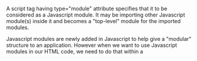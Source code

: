 A script tag having type="module" attribute specifies that it to be considered as a Javascript module.
It may be importing other Javascript module(s) inside it and becomes a "top-level" module for the imported modules.

Javascript modules are newly added in Javascript to help give a "modular" structure to an application.
However when we want to use Javascript modules in our HTML code, we need to do that within a <script type="module"> tag. 
Importing modules cannot be done in a normal script tag.
  
###  What is a Module in JavaScript?
A module is a Javascript file.

However unlike a normal Javascript file, a module can specify which variables and functions can be accessed outside the module.
Other sections of the module cannot be accessed. A module can also load other modules.

### Why Modules ?
As our application grows bigger, we want to split it into multiple files, so called “modules”. A module may contain a class or a library of functions for a specific purpose.

For a long time, JavaScript existed without a language-level module syntax. That wasn’t a problem, because initially scripts were small and simple, 
so there was no need.But eventually scripts became more and more complex, so the community invented a variety of 
ways to organize code into modules, special libraries to load modules on demand.
  
  
With Web Applications gaining prominence, the need to be able to manage the code better led to modules.
With this, JavaScript codes can be divided into modules which then can be imported as and when required.

### Creating a Module
A module allows only specific variables and functions to be accessed outside it. These variables and functions have the export statement prefixed to them.

```
// file "module.js"
export var someVar = "Some data";

export function someFunc() {
    return " for output";
}

// this has no "export" prefixed hence cannot be used outside this module 
function someOtherFunction() {
    return 1;
}
```
### Using a Javascript Module inside a Module Script Tag

The import statement is used to import variables and functions exported by an module into the script that plans on using it.

Any <script> tag in HTML wanting to import a module needs have the attribute type="module".

In the below example the module that is created in the above snippet is imported using the import statement.

```
<script type="module">
    import {someVar, someFunc} from './module.js';

    // "Some data for output"
    console.log(someVar + someFunc());
</script>
```
### Module Scripts are Deferred By the Browser
A script tag of type="module", whether inline or external is always deferred by the browser (regardless of the fact whether defer attribute is used or not).


Module scripts are always deferred, same effect as defer attributefor both external and inline scripts.

It is loaded in parallel by the browser, not impacting the webpage load time. Once loaded,
it waits for the DOM to get ready, and then the script is executed. The page suffers no performance penalty as such.
In other words:

downloading external module scripts <script type="module" src="..."> doesn’t block HTML processing, they load in parallel with other resources.
module scripts wait until the HTML document is fully ready (even if they are tiny and load faster than HTML), and then run.
relative order of scripts is maintained: scripts that go first in the document, execute first.
 #####  As a side-effect, module scripts always “see” the fully loaded HTML-page, including HTML elements below them.
  
  For instance:
  ```
  <script type="module">
  alert(typeof button); // object: the script can 'see' the button below
  // as modules are deferred, the script runs after the whole page is loaded
</script>

//Compare to regular script below:

<script>
  alert(typeof button); // button is undefined, the script can't see elements below
  // regular scripts run immediately, before the rest of the page is processed
</script>

<button id="button">Button</button>
  ```
  
  Please note: the second script actually runs before the first! So we’ll see undefined first, and then object.

That’s because modules are deferred, so we wait for the document to be processed. The regular script runs immediately, so we see its output first.

When using modules, we should be aware that the HTML page shows up as it loads, and JavaScript modules run after that, so the user may see the page before the JavaScript application is ready. Some functionality may not work yet. We should put “loading indicators”, or otherwise ensure that the visitor won’t be confused by that.

### Async works on inline scripts
For non-module scripts, the async attribute only works on external scripts. Async scripts run immediately when ready, independently of other scripts or the HTML document.

For module scripts, it works on inline scripts as well.
For example, the inline script below has async, so it doesn’t wait for anything.

It performs the import (fetches ./analytics.js) and runs when ready, even if the HTML document is not finished yet, or if other scripts are still pending.

That’s good for functionality that doesn’t depend on anything, like counters, ads, document-level event listeners.

```
<!-- all dependencies are fetched (analytics.js), and the script runs -->
<!-- doesn't wait for the document or other <script> tags -->
<script async type="module">
  import {counter} from './analytics.js';

  counter.count();
</script>

```

### External Scripts
External scripts that have type="module" are different in two aspects:

1.External scripts with the same src run only once:
```
<!-- the script my.js is fetched and executed only once -->
<script type="module" src="my.js"></script>
<script type="module" src="my.js"></script>
```

External scripts that are fetched from another origin (e.g. another site) require CORS headers, as described in the chapter Fetch: Cross-Origin Requests.
In other words, if a module script is fetched from another origin, the remote server must supply a header Access-Control-Allow-Origin allowing the fetch.
```
<!-- another-site.com must supply Access-Control-Allow-Origin -->
<!-- otherwise, the script won't execute -->
<script type="module" src="http://another-site.com/their.js"></script>
```
That ensures better security by default.

### No “bare” modules allowed
In the browser, import must get either a relative or absolute URL. Modules without any path are called “bare” modules. Such modules are not allowed in import.

For instance, this import is invalid:
```
import {sayHi} from 'sayHi'; // Error, "bare" module
```
the module must have a path, e.g. './sayHi.js' or wherever the module is
Certain environments, like Node.js or bundle tools allow bare modules, without any path, as they have their own ways for finding modules and hooks to fine-tune them. But browsers do not support bare modules yet.

### Compatibility, “nomodule”
Old browsers do not understand type="module". Scripts of an unknown type are just ignored. For them, it’s possible to provide a fallback using the nomodule attribute:
```
<script type="module">
  alert("Runs in modern browsers");
</script>

<script nomodule>
  alert("Modern browsers know both type=module and nomodule, so skip this")
  alert("Old browsers ignore script with unknown type=module, but execute this.");
</script>
```
